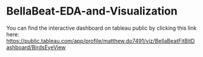 # BellaBeat-EDA-and-Visualization

You can find the interactive dashboard on tableau public by clicking this link here: https://public.tableau.com/app/profile/matthew.do7491/viz/BellaBeatFitBitDashboard/BirdsEyeView
